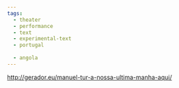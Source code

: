 ```yaml
---
tags:
  - theater
  - performance
  - text
  - experimental-text
  - portugal
  
  - angola
---
```


http://gerador.eu/manuel-tur-a-nossa-ultima-manha-aqui/

